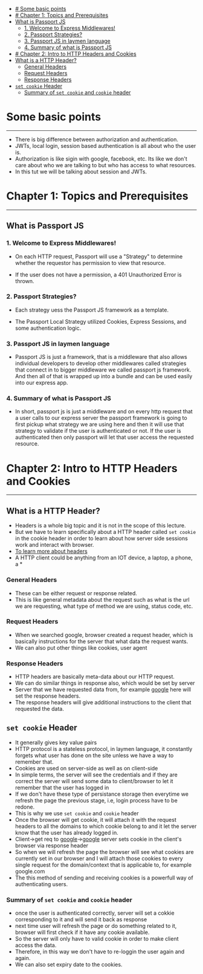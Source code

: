 
- [# Some basic points](#-some-basic-points)
- [# Chapter 1: Topics and Prerequisites](#-chapter-1-topics-and-prerequisites)
- [What is Passport JS](#what-is-passport-js)
  - [1. Welcome to Express Middlewares!](#1-welcome-to-express-middlewares)
  - [2. Passport Strategies?](#2-passport-strategies)
  - [3. Passport JS in laymen language](#3-passport-js-in-laymen-language)
  - [4. Summary of what is Passport JS](#4-summary-of-what-is-passport-js)
- [# Chapter 2: Intro to HTTP Headers and Cookies](#-chapter-2-intro-to-http-headers-and-cookies)
- [What is a HTTP Header?](#what-is-a-http-header)
  - [General Headers](#general-headers)
  - [Request Headers](#request-headers)
  - [Response Headers](#response-headers)
- [`set cookie` Header](#set-cookie-header)
  - [Summary of `set cookie` and `cookie` header](#summary-of-set-cookie-and-cookie-header)
  
# Some basic points
---
- There is big difference between authorization and authentication.
- JWTs, local login, session based authentication is all about who the user is.
- Authorization is like sigin with google, facebook, etc. Its like we don't care about who we are talking to but who has access to what resources.
- In this tut we will be talking about session and JWTs.


# Chapter 1: Topics and Prerequisites
---
## What is Passport JS
### 1. Welcome to Express Middlewares!

- On each HTTP request, Passport will use a "Strategy" 
to determine whether the requestor has permission to view that resource.

- If the user does not have a permission, a 401 Unauthorized Error is thrown.

### 2. Passport Strategies?

- Each strategy uess the Passport JS framework as a template.

- The Passport Local Strategy utilized Cookies, Express Sessions, and some authentication logic.
### 3. Passport JS in laymen language 

- Passport JS is just a framework, that is a middleware that also allows individual developers to develop other middlewares called strategies that connect in to bigger middleware we called passport js framework. And then all of that is wrapped up into a bundle and can be used easily into our express app.

### 4. Summary of what is Passport JS

- In short, passport js is just a middleware and on every http request that a user calls to our express server the passport framework is going to first pickup what strategy we are using here and then it will use that strategy to validate if the user is authenticated or not.
If the user is authenticated then only passport will let that user access the requested resource.

# Chapter 2: Intro to HTTP Headers and Cookies
---
## What is a HTTP Header?
- Headers is a whole big topic and it is not in the scope of this lecture.
- But we have to learn specifically about a HTTP header called `set cookie` in the cookie header in order to learn about how server side sessions work and interact with browser.
- [To learn more about headers](https://developer.mozilla.org/en-US/docs/Web/HTTP/Headers)
- A HTTP client could be anything from an IOT device, a laptop, a phone, a *
### General Headers
- These can be either request or response related.
- This is like general metadata about the request such as what is the url we are requesting, what type of method we are using, status code, etc.
### Request Headers
- When we searched google, browser created a request header, which is basically instructions for the server that what data the request wants.
- We can also put other things like cookies, user agent 
### Response Headers
- HTTP headers are basically meta-data about our HTTP request.
- We can do similar things in response also, which would be set by server
- Server that we have requested data from, for example [google](https://www.google.com) here will set the response headers.
- The response headers will give additional instructions to the client that requested the data.

## `set cookie` Header
- It generally gives key value pairs
- HTTP protocol is a stateless protocol, in laymen language, it constantly forgets what user has done on the site unless we have a way to remember that.
- Cookies are used on server-side as well as on client-side
- In simple terms, the server will see the credentials and if they are correct the server will send some data to client/browser to let it remember that the user has logged in 
- If we don't have these type of persistance storage then everytime we refresh the page the previous stage, i.e, login process have to be redone.
- This is why we use `set cookie` and `cookie` header
- Once the browser will get cookie, it will attach it with the request headers to all the domains to which cookie belong to and it let the server know that the user has already logged in.
- Client->get req to [google](https://www.google.com)->[google](https://www.google.com) server sets cookie in the client's browser via response header
- So when we will refresh the page the browser will see what cookies are currently set in our browser and I will attach those cookies to every single request for the domain/context that is applicable to, for example google.com
- The this method of sending and receiving cookies is a powerfull way of authenticating users.

### Summary of `set cookie` and `cookie` header
- once the user is authenticated correctly, server will set a cokkie corresponding to it and will send it back as response
- next time user will refresh the page or do something related to it, browser will first check if it have any cookie available.
- So the server will only have to valid cookie in order to make client access the data.
- Therefore, in this way we don't have to re-loggin the user again and again.
- We can also set expiry date to the cookies.